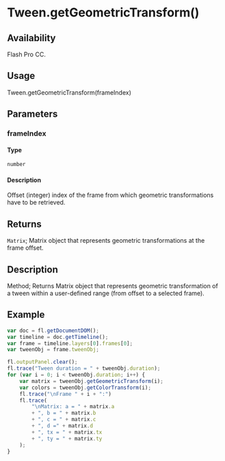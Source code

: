 # Tween.getGeometricTransform()

## Availability

Flash Pro CC.

## Usage

Tween.getGeometricTransform(frameIndex)

## Parameters

### **frameIndex**

#### Type

```typescript
number
```

#### Description

Offset (integer) index of the frame from which geometric transformations have to be retrieved.

## Returns

`Matrix`; Matrix object that represents geometric transformations at the frame offset.

## Description

Method; Returns Matrix object that represents geometric transformation of a tween within a user-defined range (from offset to a selected frame).

## Example

```javascript
var doc = fl.getDocumentDOM();
var timeline = doc.getTimeline();
var frame = timeline.layers[0].frames[0];
var tweenObj = frame.tweenObj;

fl.outputPanel.clear();
fl.trace("Tween duration = " + tweenObj.duration);
for (var i = 0; i < tweenObj.duration; i++) {
    var matrix = tweenObj.getGeometricTransform(i);
    var colors = tweenObj.getColorTransform(i);
    fl.trace("\nFrame " + i + ":")
    fl.trace(
        "\nMatrix: a = " + matrix.a
        + ", b = " + matrix.b
        + ", c = " + matrix.c
        + ", d =" + matrix.d
        + ", tx = " + matrix.tx
        + ", ty = " + matrix.ty
    );
}
```
